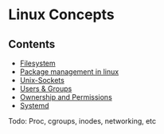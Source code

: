 # Linux Concepts

## Contents

* [Filesystem](https://github.com/Arp-G/linux-love/blob/master/linux-concepts/filesystem.md)
* [Package management in linux](https://github.com/Arp-G/linux-love/blob/master/linux-concepts/package-management.md)
* [Unix-Sockets](https://github.com/Arp-G/linux-love/blob/master/linux-concepts/unix-sockets.md)
* [Users & Groups](https://github.com/Arp-G/linux-love/blob/master/linux-concepts/user-and-groups.md)
* [Ownership and Permissions](https://github.com/Arp-G/linux-love/blob/master/linux-concepts/ownership-and-permissions.md)
* [Systemd](https://github.com/Arp-G/linux-love/blob/master/linux-concepts/systemd.md)

Todo:
Proc, cgroups, inodes, networking, etc
